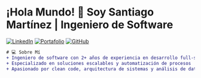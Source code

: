 # ¡Hola Mundo! 👋 Soy Santiago Martínez | Ingeniero de Software

[![LinkedIn](https://img.shields.io/badge/-LinkedIn-0077B5?logo=linkedin&logoColor=white)](https://linkedin.com/in/tu-perfil)
[![Portafolio](https://img.shields.io/badge/🌐_Portafolio-FF5722?logo=google-chrome&logoColor=white)](https://santiagodev.com)
[![GitHub](https://img.shields.io/badge/-GitHub-181717?logo=github&logoColor=white)](https://github.com/Santiago13dev)

```diff
# 💻 Sobre Mí
+ Ingeniero de software con 2+ años de experiencia en desarrollo full-stack
+ Especializado en soluciones escalables y automatización de procesos
+ Apasionado por clean code, arquitectura de sistemas y análisis de datos
